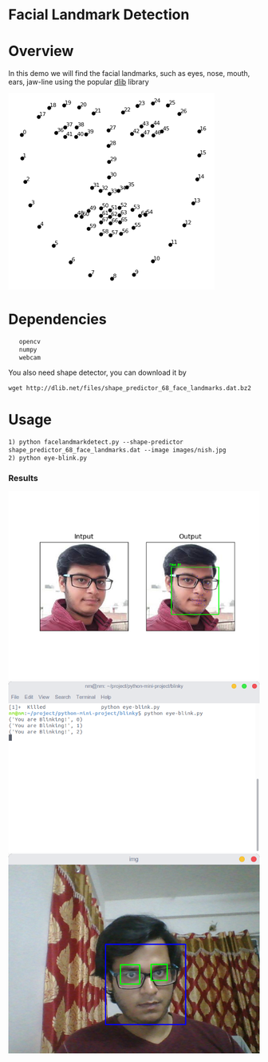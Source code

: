 # Facial Landmark Detection 

# Overview
In this demo we will find the facial landmarks, such as eyes, nose, mouth, ears, jaw-line using the popular [dlib](http://dlib.net/) library

![Alt](results/facelandmark68.png)
# Dependencies
```pip install -r requirements.txt
   opencv
   numpy
   webcam
```

You also need shape detector, you can download it by 
```
wget http://dlib.net/files/shape_predictor_68_face_landmarks.dat.bz2
```
# Usage
 ```
 1) python facelandmarkdetect.py --shape-predictor shape_predictor_68_face_landmarks.dat --image images/nish.jpg
 2) python eye-blink.py
```
### Results
![Alt](results/result_m.png "Title")
![Alt](results/blink_cmd.png "blink-detect")
![Alt](results/blink.png "blink-detect")



